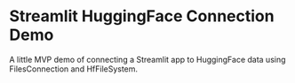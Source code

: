 # Streamlit HuggingFace Connection Demo

A little MVP demo of connecting a Streamlit app to HuggingFace data using FilesConnection and HfFileSystem.
